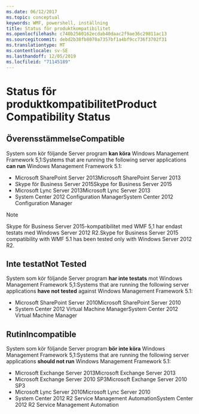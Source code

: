 ```yaml
---
ms.date: 06/12/2017
ms.topic: conceptual
keywords: WMF, powershell, inställning
title: Status för produktkompatibilitet
ms.openlocfilehash: c740b2560162ecdab40daac2f9ae36c29811ac13
ms.sourcegitcommit: debd2b38fb8070a7357bf1a4bf9cc736f3702f31
ms.translationtype: MT
ms.contentlocale: sv-SE
ms.lasthandoff: 12/05/2019
ms.locfileid: "71145189"
---
```

# <a name="product-compatibility-status"></a><span data-ttu-id="80d3f-103">Status för produktkompatibilitet</span><span class="sxs-lookup"><span data-stu-id="80d3f-103">Product Compatibility Status</span></span>

## <a name="compatible"></a><span data-ttu-id="80d3f-104">Överensstämmelse</span><span class="sxs-lookup"><span data-stu-id="80d3f-104">Compatible</span></span>

<span data-ttu-id="80d3f-105">System som kör följande Server program **kan köra** Windows Management Framework 5,1:</span><span class="sxs-lookup"><span data-stu-id="80d3f-105">Systems that are running the following server applications **can run** Windows Management Framework 5.1:</span></span>

- <span data-ttu-id="80d3f-106">Microsoft SharePoint Server 2013</span><span class="sxs-lookup"><span data-stu-id="80d3f-106">Microsoft SharePoint Server 2013</span></span>
- <span data-ttu-id="80d3f-107">Skype för Business Server 2015</span><span class="sxs-lookup"><span data-stu-id="80d3f-107">Skype for Business Server 2015</span></span>
- <span data-ttu-id="80d3f-108">Microsoft Lync Server 2013</span><span class="sxs-lookup"><span data-stu-id="80d3f-108">Microsoft Lync Server 2013</span></span>
- <span data-ttu-id="80d3f-109">System Center 2012 Configuration Manager</span><span class="sxs-lookup"><span data-stu-id="80d3f-109">System Center 2012 Configuration Manager</span></span>

> [!NOTE]
> <span data-ttu-id="80d3f-110">Skype för Business Server 2015-kompatibilitet med WMF 5,1 har endast testats med Windows Server 2012 R2.</span><span class="sxs-lookup"><span data-stu-id="80d3f-110">Skype for Business Server 2015 compatibility with WMF 5.1 has been tested only with Windows Server 2012 R2.</span></span>

## <a name="not-tested"></a><span data-ttu-id="80d3f-111">Inte testat</span><span class="sxs-lookup"><span data-stu-id="80d3f-111">Not Tested</span></span>

<span data-ttu-id="80d3f-112">System som kör följande Server program **har inte testats** mot Windows Management Framework 5,1:</span><span class="sxs-lookup"><span data-stu-id="80d3f-112">Systems that are running the following server applications **have not tested** against Windows Management Framework 5.1:</span></span>

- <span data-ttu-id="80d3f-113">Microsoft SharePoint Server 2010</span><span class="sxs-lookup"><span data-stu-id="80d3f-113">Microsoft SharePoint Server 2010</span></span>
- <span data-ttu-id="80d3f-114">System Center 2012 Virtual Machine Manager</span><span class="sxs-lookup"><span data-stu-id="80d3f-114">System Center 2012 Virtual Machine Manager</span></span>

## <a name="incompatible"></a><span data-ttu-id="80d3f-115">Rutin</span><span class="sxs-lookup"><span data-stu-id="80d3f-115">Incompatible</span></span>

<span data-ttu-id="80d3f-116">System som kör följande Server program **bör inte köra** Windows Management Framework 5,1:</span><span class="sxs-lookup"><span data-stu-id="80d3f-116">Systems that are running the following server applications **should not run** Windows Management Framework 5.1:</span></span>

- <span data-ttu-id="80d3f-117">Microsoft Exchange Server 2013</span><span class="sxs-lookup"><span data-stu-id="80d3f-117">Microsoft Exchange Server 2013</span></span>
- <span data-ttu-id="80d3f-118">Microsoft Exchange Server 2010 SP3</span><span class="sxs-lookup"><span data-stu-id="80d3f-118">Microsoft Exchange Server 2010 SP3</span></span>
- <span data-ttu-id="80d3f-119">Microsoft Lync Server 2010</span><span class="sxs-lookup"><span data-stu-id="80d3f-119">Microsoft Lync Server 2010</span></span>
- <span data-ttu-id="80d3f-120">System Center 2012 R2 Service Management Automation</span><span class="sxs-lookup"><span data-stu-id="80d3f-120">System Center 2012 R2 Service Management Automation</span></span>
